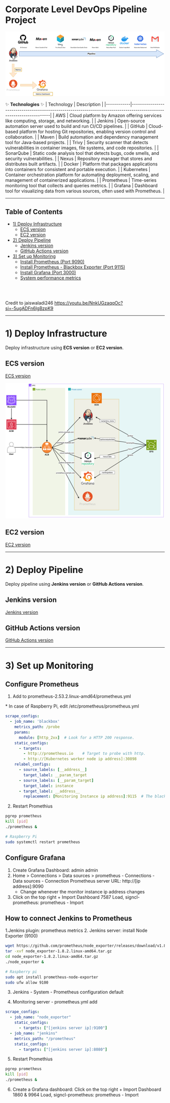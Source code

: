 # Corporate Level DevOps Pipeline Project

![Pipeline](./images/pipeline.jpg)

✨ **Technologies** ✨
| Technology | Description |
|------------|--------------------------------------------------------------------------------------------------------------------|
| AWS | Cloud platform by Amazon offering services like computing, storage, and networking. |
| Jenkins | Open-source automation server used to build and run CI/CD pipelines. |
| GitHub | Cloud-based platform for hosting Git repositories, enabling version control and collaboration. |
| Maven | Build automation and dependency management tool for Java-based projects. |
| Trivy | Security scanner that detects vulnerabilities in container images, file systems, and code repositories. |
| SonarQube | Static code analysis tool that detects bugs, code smells, and security vulnerabilities. |
| Nexus | Repository manager that stores and distributes built artifacts. |
| Docker | Platform that packages applications into containers for consistent and portable execution. |
| Kubernetes | Container orchestration platform for automating deployment, scaling, and management of containerized applications. |
| Prometheus | Time-series monitoring tool that collects and queries metrics. |
| Grafana | Dashboard tool for visualizing data from various sources, often used with Prometheus. |

---

## Table of Contents

- [1) Deploy Infrastructure](#1-deploy-infrastructure)
  - [ECS version](#ecs-version)
  - [EC2 version](#ec2-version)
- [2) Deploy Pipeline](#2-deploy-pipeline)
  - [Jenkins version](#jenkins-version)
  - [GitHub Actions version](#github-actions-version)
- [3) Set up Monitoring](#4-set-up-monitoring)
  - [Install Prometheus (Port 9090)](#install-prometheus-port-9090)
  - [Install Prometheus - Blackbox Exporter (Port 9115)](#install-prometheus---blackbox-exporter-port-9115)
  - [Install Grafana (Port 3000)](#install-grafana-port-3000)
  - [System performance metrics](#system-performance-metrics)

<br>
<br>

Credit to jaiswaladi246
https://youtu.be/NnkUGzaqqOc?si=-5ugADFn6lgBzpK9

---

# 1) Deploy Infrastructure

Deploy infrastructure using **ECS version** or **EC2 version**.

## ECS version

[ECS version](https://github.com/dongwon-lee-dev/terraform-devops-pipeline)

![Pipeline](./images/pipeline-ecs-version.jpg)

## EC2 version

[EC2 version](ec2-version.md)

---

# 2) Deploy Pipeline
Deploy pipeline using **Jenkins version** or **GitHub Actions version**.


## Jenkins version

[Jenkins version](jenkins.md)


## GitHub Actions version

[GitHub Actions version](github-actions-version.md)

---

# 3) Set up Monitoring

## Configure Prometheus
1. Add to prometheus-2.53.2.linux-amd64/prometheus.yml

\* In case of Raspberry Pi, edit /etc/prometheus/prometheus.yml

```yaml
scrape_configs:
  - job_name: 'blackbox'
    metrics_path: /probe
    params:
      module: [http_2xx]  # Look for a HTTP 200 response.
    static_configs:
      - targets:
        - http://prometheus.io    # Target to probe with http.
        - http://[Kubernetes worker node ip address]:30898
    relabel_configs:
      - source_labels: [__address__]
        target_label: __param_target
      - source_labels: [__param_target]
        target_label: instance
      - target_label: __address__
        replacement: [Monitoring Instance ip address]:9115  # The blackbox exporter's real hostname:port.
```

2. Restart Promethius

```bash
pgrep prometheus
kill [pid]
./prometheus &
```

```bash
# Raspberry Pi
sudo systemctl restart prometheus
```

## Configure Grafana

1. Create Grafana Dashboard: admin admin
2. Home > Connections > Data sources > prometheus - Connections - Data sources - Connection Prometheus server URL: http://[ip address]:9090
   - Change whenever the monitor instance ip address changes
3. Click on the top right + Import Dashboard 7587 Load, signcl-prometheus: prometheus - Import

## How to connect Jenkins to Prometheus

1.Jenkins plugin: prometheus metrics 
2. Jenkins server: install Node Exporter (9100)

```bash
wget https://github.com/prometheus/node_exporter/releases/download/v1.8.2/node_exporter-1.8.2.linux-amd64.tar.gz
tar -xvf node_exporter-1.8.2.linux-amd64.tar.gz
cd node_exporter-1.8.2.linux-amd64.tar.gz
./node_exporter &
```

```bash
# Raspberry pi
sudo apt install prometheus-node-exporter
sudo ufw allow 9100
```

3. Jenkins - System - Prometheus configuration default

4. Monitoring server - prometheus.yml add

```yaml
scrape_configs:
  - job_name: "node_exporter"
    static_configs:
      - targets: ["[jenkins server ip]:9100"]
  - job_name: "jenkins"
    metrics_path: "/prometheus"
    static_configs:
      - targets: ["[jenkins server ip]:8080"]
```

5. Restart Promethius

```bash
pgrep prometheus
kill [pid]
./prometheus &
```

6. Create a Grafana dashboard: Click on the top right + Import Dashboard 1860 & 9964 Load, signcl-prometheus: prometheus - Import